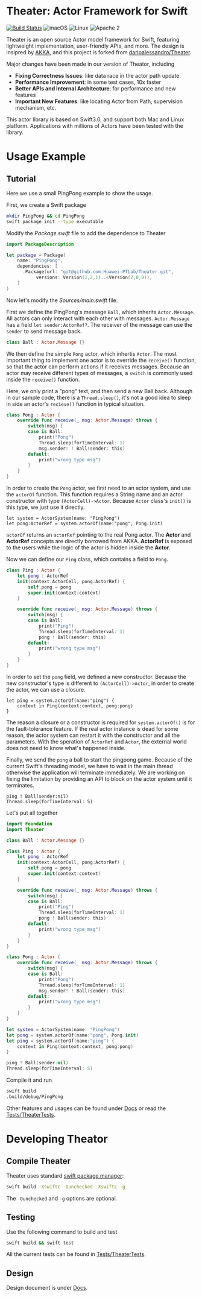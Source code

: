 # Theater: Actor Framework for Swift 

[![Build Status](https://travis-ci.org/Huawei-PTLab/Theater.svg?branch=master)](https://travis-ci.org/Huawei-PTLab/Theater)
![macOS](https://img.shields.io/badge/os-macOS-green.svg?style=flat)
![Linux](https://img.shields.io/badge/os-linux-green.svg?style=flat)
![Apache 2](https://img.shields.io/badge/license-Apache2-blue.svg?style=flat)


Theater is an open source Actor model framework for Swift, featuring lightweight
implementation, user-friendly APIs, and more. The design is insipred by 
[AKKA](http://akka.io), and this project is forked from
[darioalessandro/Theater](https://github.com/darioalessandro/Theater).

Major changes have been made in our version of Theator, including
* **Fixing Correctness Issues**: like data race in the actor path update.
* **Performance Improvement**: in some test cases, 10x faster
* **Better APIs and Internal Architecture**: for performance and new features
* **Important New Features**: like locating Actor from Path, supervision 
  mechanism, etc.

This actor library is based on Swift3.0, and support both Mac and Linux 
platform. Applications with millions of Actors have been tested with the library.

# Usage Example

## Tutorial

Here we use a small PingPong example to show the usage.

First, we create a Swift package
```bash
mkdir PingPong && cd PingPong
swift package init --type executable
```
Modify the *Package.swift* file to add the dependence to Theater
```swift
import PackageDescription

let package = Package(
    name: "PingPong",
    dependencies: [
      .Package(url: "git@github.com:Huawei-PTLab/Theater.git",
	       versions: Version(1,2,1)..<Version(2,0,0)),
    ]
)
```

Now let's modify the *Sources/main.swift* file. 

First we define the PingPong's message `Ball`, which inherits `Actor.Message`.
All actors can only interact with each other with messages. `Actor.Message` has
a field `let sender:ActorRef?`. The receiver of the message can use the `sender`
to send message back. 

```swift
class Ball : Actor.Message {}
```

We then define the simple `Pong` actor, which inhertis `Actor`. The most 
important thing to implement one actor is to override the `receive()` function,
so that the actor can perform actions if it receives messages. Because an actor
may receive different types of messages, a `switch` is commonly used inside
the `receive()` function.

Here, we only print a "pong" text, and then send a new Ball back. Although in 
our sample code, there is a `Thread.sleep()`, it's not a good idea to sleep in
side an actor's `recieve()` function in typical situation.


```swift
class Pong : Actor {
    override func receive(_ msg: Actor.Message) throws {
        switch(msg) {
        case is Ball:
            print("Pong")
            Thread.sleep(forTimeInterval: 1)
            msg.sender! ! Ball(sender: this)
        default:
            print("wrong type msg")
        }
    }
}
```
In order to create the `Pong` actor, we first need to an actor system, and use
the `actorOf` function. This function requires a String name and an actor
constructor with type `(ActorCell)->Actor`.  Because `Actor` class's `init()` is
this type, we just use it directly.

```
let system = ActorSystem(name: "PingPong")
let pong:ActorRef = system.actorOf(name:"pong", Pong.init)
``` 
`actorOf` returns an `actorRef` pointing to the real Pong actor. The **Actor**
and **ActorRef** concepts are directly borrowed from AKKA. **ActorRef** is 
exposed to the users while the logic of the actor is hidden inside the **Actor**.

Now we can define our `Ping` class, which contains a field to `Pong`. 

```swift
class Ping : Actor {
    let pong : ActorRef 
    init(context:ActorCell, pong:ActorRef) {
        self.pong = pong
        super.init(context:context)
    }

    override func receive(_ msg: Actor.Message) throws {
        switch(msg) {
        case is Ball:
            print("Ping")
            Thread.sleep(forTimeInterval: 1)
            pong ! Ball(sender: this)
        default:
            print("wrong type msg")
        }
    }
}
```

In order to set the `pong` field, we defined a new constructor. Because the 
new constructor's type is different to `(ActorCell)->Actor`, in order to create
the actor, we can use a closure. 

```switch
let ping = system.actorOf(name:"ping") {
    context in Ping(context:context, pong:pong)
}
```

The reason a closure or a constructor is 
required for `system.actorOf()` is for the fault-tolerance feature. If the real
actor instance is dead for some reason, the actor system can restart it with
the constructor and all the parameters. With the speration of `ActorRef` and 
`Actor`, the external world does not need to know what's happened inside. 

Finally, we send the `ping` a ball to start the pingpong game. Because of the
current Swift's threading model, we have to wait in the main thread otherwise
the application will terminate immediately. We are working on fixing the 
limitation by providing an API to block on the actor system until it terminates.

```
ping ! Ball(sender:nil)
Thread.sleep(forTimeInterval: 5)
```

Let's put all together

```swift
import Foundation
import Theater

class Ball : Actor.Message {}

class Ping : Actor {
    let pong : ActorRef 
    init(context:ActorCell, pong:ActorRef) {
        self.pong = pong
        super.init(context:context)
    }

    override func receive(_ msg: Actor.Message) throws {
        switch(msg) {
        case is Ball:
            print("Ping")
            Thread.sleep(forTimeInterval: 1)
            pong ! Ball(sender: this)
        default:
            print("wrong type msg")
        }
    }
}

class Pong : Actor {
    override func receive(_ msg: Actor.Message) throws {
        switch(msg) {
        case is Ball:
            print("Pong")
            Thread.sleep(forTimeInterval: 1)
            msg.sender! ! Ball(sender: this)
        default:
            print("wrong type msg")
        }
    }
}

let system = ActorSystem(name: "PingPong")
let pong = system.actorOf(name:"pong", Pong.init)
let ping = system.actorOf(name:"ping") {
    context in Ping(context:context, pong:pong)
}

ping ! Ball(sender:nil)
Thread.sleep(forTimeInterval: 5)
```
Compile it and run

```bash
swift build
.build/debug/PingPong
```

Other features and usages can be found under [Docs](Docs) or read the
[Tests/TheaterTests](Tests/TheaterTests).


# Developing Theator 

## Compile Theater

Theater uses standard 
[swift package manager]("https://github.com/apple/swift-package-manager"):

```bash
swift build -Xswiftc -Ounchecked -Xswiftc -g
```

The `-Ounchecked` and `-g` options are optional.

## Testing #

Use the following command to build and test
```bash
swift build && swift test
```

All the current tests can be found in [Tests/TheaterTests](Tests/TheaterTests).

## Design

Design document is under [Docs](Docs).

